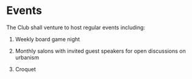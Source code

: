 # Events

The Club shall venture to host regular events including:

1. Weekly board game night

1. Monthly salons with invited guest speakers for open discussions on urbanism

1. Croquet
